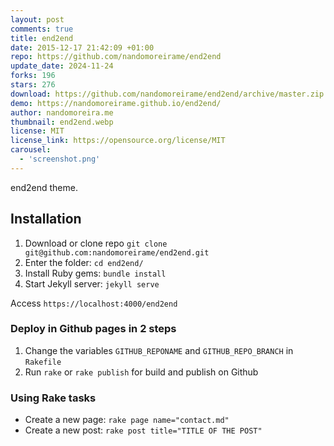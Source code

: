 ```yaml
---
layout: post
comments: true
title: end2end
date: 2015-12-17 21:42:09 +01:00
repo: https://github.com/nandomoreirame/end2end
update_date: 2024-11-24
forks: 196
stars: 276
download: https://github.com/nandomoreirame/end2end/archive/master.zip
demo: https://nandomoreirame.github.io/end2end/
author: nandomoreira.me
thumbnail: end2end.webp
license: MIT
license_link: https://opensource.org/license/MIT
carousel:
  - 'screenshot.png'
---
```


end2end theme.

## Installation

1. Download or clone repo `git clone git@github.com:nandomoreirame/end2end.git`
2. Enter the folder: `cd end2end/`
3. Install Ruby gems: `bundle install`
4. Start Jekyll server: `jekyll serve`

Access `https://localhost:4000/end2end`

### Deploy in Github pages in 2 steps

1. Change the variables `GITHUB_REPONAME` and `GITHUB_REPO_BRANCH` in `Rakefile`
2. Run `rake` or `rake publish` for build and publish on Github

### Using Rake tasks

* Create a new page: `rake page name="contact.md"`
* Create a new post: `rake post title="TITLE OF THE POST"`
